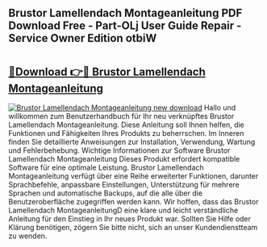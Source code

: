 ## Brustor Lamellendach Montageanleitung PDF Download Free - Part-OLj User Guide Repair - Service Owner Edition otbiW

# <h2><a href="http://df7cc1l.blite.top/?on=Brustor+Lamellendach+Montageanleitung">🔗Download 👉🔴 Brustor Lamellendach Montageanleitung</a></h2>

[![Brustor Lamellendach Montageanleitung new download](https://i.imgur.com/lujVjoI.png)](http://df7cc1l.blite.top/?on=Brustor+Lamellendach+Montageanleitung)
Hallo und willkommen zum Benutzerhandbuch für Ihr neu verknüpftes Brustor Lamellendach Montageanleitung. Diese Anleitung soll Ihnen helfen, die Funktionen und Fähigkeiten Ihres Produkts zu beherrschen. Im Inneren finden Sie detaillierte Anweisungen zur Installation, Verwendung, Wartung und Fehlerbehebung. Wichtige Informationen zur Software Brustor Lamellendach Montageanleitung Dieses Produkt erfordert kompatible Software für eine optimale Leistung. Brustor Lamellendach Montageanleitung verfügt über eine Reihe erweiterter Funktionen, darunter Sprachbefehle, anpassbare Einstellungen, Unterstützung für mehrere Sprachen und automatische Backups, auf die alle über die Benutzeroberfläche zugegriffen werden kann. Wir hoffen, dass das Brustor Lamellendach MontageanleitungD eine klare und leicht verständliche Anleitung für den Einstieg in Ihr neues Produkt war. Sollten Sie Hilfe oder Klärung benötigen, zögern Sie bitte nicht, sich an unser Kundendienstteam zu wenden.
